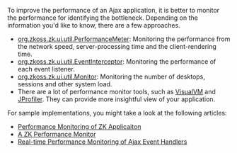 

To improve the performance of an Ajax application, it is better to
monitor the performance for identifying the bottleneck. Depending on the
information you'd like to know, there are a few approaches.

- [org.zkoss.zk.ui.util.PerformanceMeter](https://www.zkoss.org/javadoc/latest/zk/org/zkoss/zk/ui/util/PerformanceMeter.html):
  Monitoring the performance from the network speed, server-processing
  time and the client-rendering time.
- [org.zkoss.zk.ui.util.EventInterceptor](https://www.zkoss.org/javadoc/latest/zk/org/zkoss/zk/ui/util/EventInterceptor.html):
  Monitoring the performance of each event listener.
- [org.zkoss.zk.ui.util.Monitor](https://www.zkoss.org/javadoc/latest/zk/org/zkoss/zk/ui/util/Monitor.html):
  Monitoring the number of desktops, sessions and other system load.
- There are a lot of performance monitor tools, such as
  [VisualVM](https://visualvm.github.io/) and
  [JProfiler](http://www.ej-technologies.com/products/jprofiler/overview.html).
  They can provide more insightful view of your application.

For sample implementations, you might take a look at the following
articles:

- [Performance Monitoring of ZK Applicaiton](https://www.zkoss.org/wiki/Small_Talks/2009/June/Performance_Monitoring_of_ZK_Applicaiton)
- [A ZK Performance Monitor](https://www.zkoss.org/wiki/Small_Talks/2010/January/A_ZK_Performance_Monitor)
- [Real-time Performance Monitoring of Ajax Event Handlers](https://www.zkoss.org/wiki/Small_Talks/2010/April/Real-time_Performance_Monitoring_of_Ajax_Event_Handlers)
